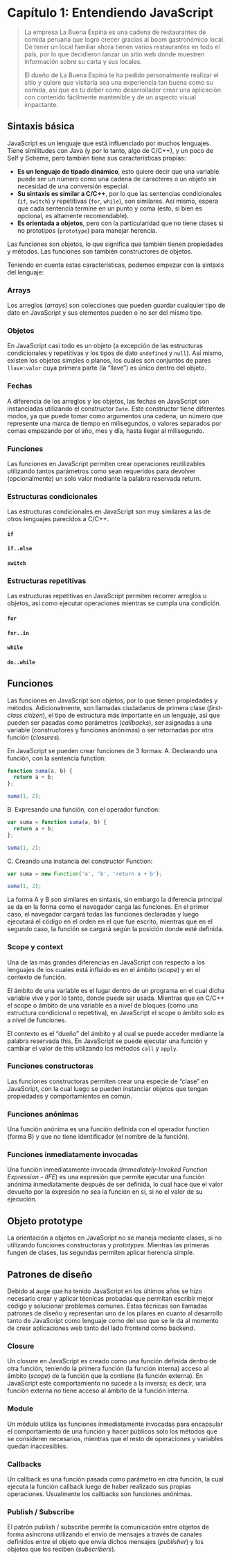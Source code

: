 # Capítulo 1: Entendiendo JavaScript

> La empresa La Buena Espina es una cadena de restaurantes de comida peruana que logró crecer gracias al boom gastronómico local. De tener un local familiar ahora tienen varios restaurantes en todo el país, por lo que decidieron lanzar un sitio web donde muestren información sobre su carta y sus locales.
>
>El dueño de La Buena Espina te ha pedido personalmente realizar el sitio y quiere que visitarla sea una experiencia tan buena como su comida, así que es tu deber como desarrollador crear una aplicación con contenido fácilmente mantenible y de un aspecto visual impactante.

## Sintaxis básica

JavaScript es un lenguaje que está influenciado por muchos lenguajes. Tiene similitudes con Java (y por lo tanto, algo de C/C++), y un poco de Self y Scheme, pero también tiene sus características propias:
* **Es un lenguaje de tipado dinámico**, esto quiere decir que una variable puede ser un número como una cadena de caracteres o un objeto sin necesidad de una conversión especial.
*	**Su sintaxis es similar a C/C++**, por lo que las sentencias condicionales (`if`, `switch`) y repetitivas (`for`, `while`), son similares. Así mismo, espera que cada sentencia termine en un punto y coma (esto, si bien es opcional, es altamente recomendable).
*	**Es orientada a objetos**, pero con la particularidad que no tiene clases si no prototipos (`prototype`) para manejar herencia.

Las funciones son objetos, lo que significa que también tienen propiedades y métodos. Las funciones son también constructores de objetos.

Teniendo en cuenta estas características, podemos empezar con la sintaxis del lenguaje:

### Arrays
Los arreglos (*arrays*) son colecciones que pueden guardar cualquier tipo de dato en JavaScript y sus elementos pueden o no ser del mismo tipo.

### Objetos
En JavaScript casi todo es un objeto (a excepción de las estructuras condicionales y repetitivas y los tipos de dato `undefined` y `null`). Así mismo, existen los objetos simples o planos, los cuales son conjuntos de pares `llave:valor` cuya primera parte (la “llave”) es único dentro del objeto.

### Fechas
A diferencia de los arreglos y los objetos, las fechas en JavaScript son instanciadas utilizando el constructor `Date`. Este constructor tiene diferentes modos, ya que puede tomar como argumentos una cadena, un número que represente una marca de tiempo en milisegundos, o valores separados por comas empezando por el año, mes y día, hasta llegar al milisegundo.

### Funciones
Las funciones en JavaScript permiten crear operaciones  reutilizables utilizando tantos parámetros como sean requeridos para devolver (opcionalmente) un solo valor mediante la palabra reservada return.

### Estructuras condicionales
Las estructuras condicionales en JavaScript son muy similares a las de otros lenguajes parecidos a C/C++.
#### `if`
#### `if..else`
#### `switch`

### Estructuras repetitivas
Las estructuras repetitivas en JavaScript permiten recorrer arreglos u objetos, así como ejecutar operaciones mientras se cumpla una condición.
#### `for`
#### `for..in`
#### `while`
#### `do..while`

## Funciones
Las funciones en JavaScript son objetos, por lo que tienen propiedades y métodos. Adicionalmente, son llamadas ciudadanos de primera clase (*first-class citizen*), el tipo de estructura más importante en un lenguaje, así que pueden ser pasadas como parámetros (*callbacks*), ser asignadas a una variable (constructores y funciones anónimas) o ser retornadas por otra función (*closures*).

En JavaScript se pueden crear funciones de 3 formas:
A. Declarando una función, con la sentencia function:
```javascript
function suma(a, b) {
  return a + b;
};

suma(1, 2);
```

B. Expresando una función, con el operador function:
```javascript
var suma = function suma(a, b) {
  return a + b;
};

suma(1, 2);
```

C. Creando una instancia del constructor Function:
```javascript
var suma = new Function('a', 'b', 'return a + b');

suma(1, 2);
```

La forma A y B son similares en sintaxis, sin embargo la diferencia principal se da en la forma como el navegador carga las funciones. En el primer caso, el navegador cargará todas las funciones declaradas y luego ejecutará el código en el orden en el que fue escrito, mientras que en el segundo caso, la función se cargará según la posición donde esté definida.

### Scope y context
Una de las más grandes diferencias en JavaScript con respecto a los lenguajes de los cuales está influido es en el ámbito (*scope*) y en el contexto de función.

El ámbito de una variable es el lugar dentro de un programa en el cual dicha variable vive y por lo tanto, donde puede ser usada. Mientras que en C/C++ el scope o ámbito de una variable es a nivel de bloques (como una estructura condicional o repetitiva), en JavaScript el scope o ámbito solo es a nivel de funciones.

El contexto es el “dueño” del ámbito y al cual se puede acceder mediante la palabra reservada this. En JavaScript se puede ejecutar una función y cambiar el valor de this utilizando los métodos `call` y `apply`.

### Funciones constructoras
Las funciones constructoras permiten crear una especie de “clase” en JavaScript, con la cual luego se pueden instanciar objetos que tengan propiedades y comportamientos en común.

### Funciones anónimas
Una función anónima es una función definida con el operador function (forma B) y que no tiene identificador (el nombre de la función). 

### Funciones inmediatamente invocadas
Una función inmediatamente invocada (*Immediately-Invoked Function Expression - IIFE*) es una expresión que permite ejecutar una función anónima inmediatamente después de ser definida, lo cual hace que el valor devuelto por la expresión no sea la función en sí, si no el valor de su ejecución.

## Objeto prototype
La orientación a objetos en JavaScript no se maneja mediante clases, si no utilizando funciones constructoras y *prototypes*. Mientras las primeras fungen de clases, las segundas permiten aplicar herencia simple.

## Patrones de diseño
Debido al auge que ha tenido JavaScript en los últimos años se hizo necesario crear y aplicar técnicas probadas que permitan escribir mejor código y solucionar problemas comunes. Estas técnicas son llamadas patrones de diseño y representan uno de los pilares en cuanto al desarrollo tanto de JavaScript como lenguaje como del uso que se le da al momento de crear aplicaciones web tanto del lado frontend como backend.

### Closure
Un closure en JavaScript es creado como una función definida dentro de otra función, teniendo la primera función (la función interna) acceso al ámbito (*scope*) de la función que la contiene (la función externa). En JavaScript este comportamiento no sucede a la inversa; es decir, una función externa no tiene acceso al ámbito de la función interna.

### Module
Un módulo utiliza las funciones inmediatamente invocadas para encapsular el comportamiento de una función y hacer públicos solo los métodos que se consideren necesarios, mientras que el resto de operaciones y variables quedan inaccesibles.

### Callbacks
Un callback es una función pasada como parámetro en otra función, la cual ejecuta la función callback luego de haber realizado sus propias operaciones. Usualmente los callbacks son funciones anónimas.

### Publish / Subscribe
El patrón publish / subscribe permite la comunicación entre objetos de forma asíncrona utilizando el envío de mensajes a través de canales definidos entre el objeto que envía dichos mensajes (*publisher*) y los objetos que los reciben (*subscribers*).
